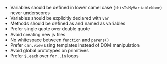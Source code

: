 - Variables should be defined in lower camel case (<code>thisIsMyVariableName</code>) never underscores
- Variables should be explicitly declared with <code>var</code>
- Methods should be defined as and named as variables
- Prefer single quote over double quote
- Avoid creating new js files
- No whitespace between <code>function</code> and <code>parens()</code>
- Prefer <code>can.view</code> using templates instead of DOM manipulation
- Avoid global prototypes on primitives
- Prefer <code>$.each</code> over <code>for..in</code> loops